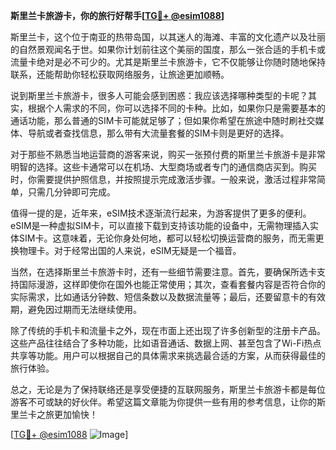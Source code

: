 **斯里兰卡旅游卡，你的旅行好帮手[[TG💪+ @esim1088](https://t.me/s/esim1088)]**

斯里兰卡，这个位于南亚的热带岛国，以其迷人的海滩、丰富的文化遗产以及壮丽的自然景观闻名于世。如果你计划前往这个美丽的国度，那么一张合适的手机卡或流量卡绝对是必不可少的。尤其是斯里兰卡旅游卡，它不仅能够让你随时随地保持联系，还能帮助你轻松获取网络服务，让旅途更加顺畅。

说到斯里兰卡旅游卡，很多人可能会感到困惑：我应该选择哪种类型的卡呢？其实，根据个人需求的不同，你可以选择不同的卡种。比如，如果你只是需要基本的通话功能，那么普通的SIM卡可能就足够了；但如果你希望在旅途中随时刷社交媒体、导航或者查找信息，那么带有大流量套餐的SIM卡则是更好的选择。

对于那些不熟悉当地运营商的游客来说，购买一张预付费的斯里兰卡旅游卡是非常明智的选择。这些卡通常可以在机场、大型商场或者专门的通信商店买到。购买时，你需要提供护照信息，并按照提示完成激活步骤。一般来说，激活过程非常简单，只需几分钟即可完成。

值得一提的是，近年来，eSIM技术逐渐流行起来，为游客提供了更多的便利。eSIM是一种虚拟SIM卡，可以直接下载到支持该功能的设备中，无需物理插入实体SIM卡。这意味着，无论你身处何地，都可以轻松切换运营商的服务，而无需更换物理卡。对于经常出国的人来说，eSIM无疑是一个福音。

当然，在选择斯里兰卡旅游卡时，还有一些细节需要注意。首先，要确保所选卡支持国际漫游，这样即使你在国外也能正常使用；其次，查看套餐内容是否符合你的实际需求，比如通话分钟数、短信条数以及数据流量等；最后，还要留意卡的有效期，避免因过期而无法继续使用。

除了传统的手机卡和流量卡之外，现在市面上还出现了许多创新型的注册卡产品。这些产品往往结合了多种功能，比如语音通话、数据上网、甚至包含了Wi-Fi热点共享等功能。用户可以根据自己的具体需求来挑选最合适的方案，从而获得最佳的旅行体验。

总之，无论是为了保持联络还是享受便捷的互联网服务，斯里兰卡旅游卡都是每位游客不可或缺的好伙伴。希望这篇文章能为你提供一些有用的参考信息，让你的斯里兰卡之旅更加愉快！

[[TG💪+ @esim1088](https://t.me/s/esim1088) ![Image](https://i.postimg.cc/4NQfJmqS/Snipaste-2025-05-13-00-14-12.png)]